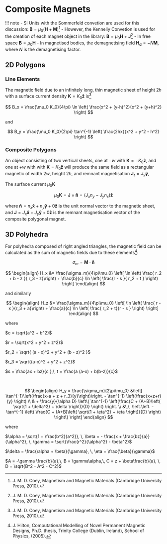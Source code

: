 # Composite Magnets

!!! note
    - SI Units with the Sommerfeld convetion are used for this discussion:
    $\mathbf{B} = \mu_0 \left( \mathbf{H} + \mathbf{M}  \right)$[^1]
    - However, the Kennelly Convetion is used for the creation of each magnet object
    in the library:
    $\mathbf{B} = \mu_0\mathbf{H} + \mathbf{J}$[^1]
    - In free space $\mathbf{B} = \mu_0 \mathbf{H}$
    - In magnetised bodies, the demagnetising field $\mathbf{H_d} = - N \mathbf{M}$,
    where $N$ is the demagnetising factor.

## 2D Polygons

### Line Elements

The magnetic field due to an infinitely long, thin magnetic sheet of height $2h$
with a surface current density $\mathbf{K} = K_0 \mathbf{\hat{z}}$ is[^1]

$$
B_x = \frac{\mu_0 K_0}{4\pi} \ln \left( \frac{x^2 + (y-h)^2}{x^2 + (y+h)^2} \right)
$$

and

$$
B_y = \frac{\mu_0 K_0}{2\pi} \tan^{-1} \left( \frac{2hx}{x^2 + y^2 - h^2} \right)
$$

### Composite Polygons

An object consisting of two vertical sheets, one at $-w$ with $\mathbf{K} = -K_0 \mathbf{\hat{z}}$, and one
at $+w$ with with $\mathbf{K} = K_0\mathbf{\hat{z}}$ will produce the same field as a rectangular magnetic of
width $2w$, height $2h$, and remnant magnetisation $\mathbf{J_r} = J_y \mathbf{\hat{y}}$,

The surface current $\mu_0 \mathbf{K}$

$$
\mu_0 \mathbf{K} =  \mathbf{J} \times \mathbf{\hat{n}}  = \left( J_x n_y - J_y n_x  \right)\mathbf{\hat{z}}
$$

where  $\mathbf{\hat{n}} = n_x  \mathbf{\hat{x}}  + n_y  \mathbf{\hat{y}}  + 0  \mathbf{\hat{z}}$
is the unit normal vector to the magnetic sheet, and
$\mathbf{J} = J_x  \mathbf{\hat{x}}  + J_y  \mathbf{\hat{y}}  + 0  \mathbf{\hat{z}}$
is the remnant magnetisation vector of the composite polygonal magnet.

## 3D Polyhedra

For polyhedra composed of right angled triangles, the magnetic field can be calculated as the sum of magnetic fields due to these elements[^3]:

$$
\sigma_m = \mathbf{M} \cdot \mathbf{\hat{n}}
$$

$$
\begin{align}
H_x &= \frac{\sigma_m}{4\pi\mu_0} \left[
  \ln \left( \frac{ r_2 + b - z }{ r_3  - z}\right) +  \frac{b}{c}  \ln \left(   \frac{r - s }{ r_2 + t } \right) \right]
\end{align}
$$

and similarly

$$
\begin{align}
H_z &= \frac{\sigma_m}{4\pi\mu_0} \left[
  \ln \left( \frac{ r - x }{r_3 + a}\right) + \frac{a}{c}  \ln \left(  \frac{ r_2 + t}{r - s } \right) \right]
\end{align}
$$

where

$c = \sqrt{a^2 + b^2}$

$r = \sqrt{x^2 + y^2 + z^2}$

$r_2 = \sqrt{ (a - x)^2 + y^2 + (b - z)^2 }$

$r_3 = \sqrt{(a-x)^2 + y^2 + z^2}$

$s = \frac{ax + bz}{c },\, t = \frac{a (a-x) + b(b-z)}{c}$

<br />

$$
\begin{align}
H_y = \frac{\sigma_m}{2\pi\mu_0} &\left[
  \tan^{-1}\left(\frac{x-a + z + r_3}{y}\right)\right. - \tan^{-1} \left(\frac{x+z+r}{y} \right) \\
  & + \frac{y}{\alpha D} \left\{ \tan^{-1} \left(\frac{C + (A+B)\left(  \sqrt{1 + \delta^2} + \delta \right)}{D} \right) \right. \\
  &\,\, \left.\left.  -\tan^{-1} \left( \frac{C + (A+B)\left(  \sqrt{1 + \eta^2} + \eta \right)}{D} \right) \right\} \right]
\end{align}
$$

where

$\alpha = \sqrt{1 + \frac{b^2}{a^2}}, \, \beta = - \frac{x + \frac{bz}{a}}{\alpha^2}, \, \gamma = \sqrt{\frac{r^2}{\alpha^2} - \beta^2}$

$\delta = \frac{\alpha + \beta}{\gamma}, \, \eta = \frac{\beta}{\gamma}$


$A = -\gamma \frac{b}{a},\, B = \gamma\alpha,\, C = z + \beta\frac{b}{a}, \, D = \sqrt{B^2 - A^2 - C^2}$


[^1]: J. M. D. Coey, Magnetism and Magnetic Materials (Cambridge University Press, 2010).
[^2]: E. P. Furlani, Permanent Magnet and Electromechanical Devices (Academic Press, San Diego, 2001).
[^3]: J. Hilton, Computational Modelling of Novel Permanent Magnetic Designs, Ph.D. thesis, Trinity College (Dublin, Ireland), School of Physics, (2005).
